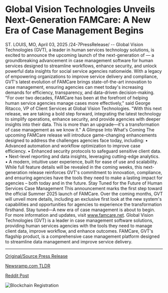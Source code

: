 # Global Vision Technologies Unveils Next-Generation FAMCare: A New Era of Case Management Begins

ST. LOUIS, MO, April 03, 2025 /24-7PressRelease/ -- Global Vision Technologies (GVT), a leader in human services technology solutions, is excited to announce the upcoming launch of the next-generation of — a groundbreaking advancement in case management software for human services designed to streamline workflows, enhance security, and unlock powerful data insights for social service agencies nationwide.  With a legacy of empowering organizations to improve service delivery and compliance, GVT's latest evolution of FAMCare brings state-of-the-art innovation to case management, ensuring agencies can meet today's increasing demands for efficiency, transparency, and data-driven decision-making.  "For over two decades, FAMCare has been at the forefront of helping human service agencies manage cases more effectively," said George Ritacco, VP of Client Services at Global Vision Technologies. "With this next release, we are taking a bold step forward, integrating the latest technology to simplify operations, enhance security, and provide agencies with deeper insights into their data. This is more than an upgrade—it's a transformation of case management as we know it."  A Glimpse Into What's Coming  The upcoming FAMCare release will introduce game-changing enhancements designed to address the challenges agencies face today, including:  •	Advanced automation and workflow optimization to improve case efficiency. •	Enhanced security protocols to safeguard sensitive client data. •	Next-level reporting and data insights, leveraging cutting-edge analytics. •	A modern, intuitive user experience, built for ease of use and scalability.  While full feature details will be revealed in the coming weeks, this next-generation release reinforces GVT's commitment to innovation, compliance, and ensuring agencies have the tools they need to make a lasting impact for agencies – both today and in the future.  Stay Tuned for the Future of Human Services Case Management  This announcement marks the first step toward the official Summer 2025 launch of FAMCare. Over the coming months, GVT will unveil more details, including an exclusive first look at the new system's capabilities and opportunities for agencies to experience the transformation firsthand.  Stay tuned—A new era of case management is about to begin.  For more information and updates, visit www.famcare.net.  Global Vision Technologies (GVT) is a leader in case management software solutions, providing human services agencies with the tools they need to manage client data, improve workflow, and enhance outcomes. FAMCare, GVT's flagship product, is a comprehensive case management platform designed to streamline data management and improve service delivery. 

---

[Original/Source Press Release](https://www.24-7pressrelease.com/press-release/521361/global-vision-technologies-unveils-next-generation-famcare-a-new-era-of-case-management-begins)
                    

[Newsramp.com TLDR](https://newsramp.com/curated-news/global-vision-technologies-to-launch-next-generation-famcare-for-human-services/db702de0740d42ecc8e9eccadde3f746) 

 



[Reddit Post](https://www.reddit.com/r/newsramp/comments/1jqc402/global_vision_technologies_to_launch/) 



![Blockchain Registration](https://cdn.newsramp.app/24-7PressRelease/qrcode/254/3/maskXLRu.webp)